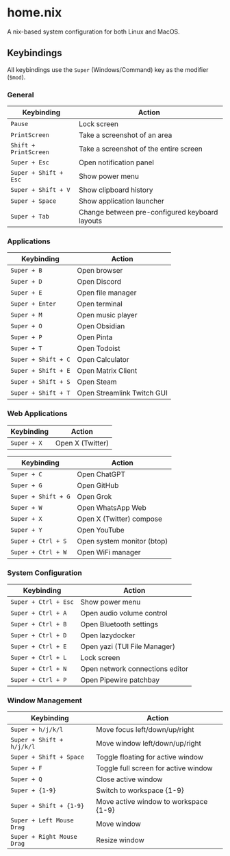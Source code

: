 # home.nix

A nix-based system configuration for both Linux and MacOS.

## Keybindings

All keybindings use the `Super` (Windows/Command) key as the modifier (`$mod`).

### General

| Keybinding | Action |
|---|---|
| `Pause` | Lock screen |
| `PrintScreen` | Take a screenshot of an area |
| `Shift + PrintScreen` | Take a screenshot of the entire screen |
| `Super + Esc` | Open notification panel |
| `Super + Shift + Esc` | Show power menu |
| `Super + Shift + V` | Show clipboard history |
| `Super + Space` | Show application launcher |
| `Super + Tab` | Change between pre-configured keyboard layouts |

### Applications

| Keybinding | Action |
|---|---|
| `Super + B` | Open browser |
| `Super + D` | Open Discord |
| `Super + E` | Open file manager |
| `Super + Enter` | Open terminal |
| `Super + M` | Open music player |
| `Super + O` | Open Obsidian |
| `Super + P` | Open Pinta |
| `Super + T` | Open Todoist |
| `Super + Shift + C` | Open Calculator |
| `Super + Shift + E` | Open Matrix Client |
| `Super + Shift + S` | Open Steam |
| `Super + Shift + T` | Open Streamlink Twitch GUI |

### Web Applications

| Keybinding | Action |
|---|---|
| `Super + X` | Open X (Twitter) |

| Keybinding | Action |
|---|---|
| `Super + C` | Open ChatGPT |
| `Super + G` | Open GitHub |
| `Super + Shift + G` | Open Grok |
| `Super + W` | Open WhatsApp Web |
| `Super + X` | Open X (Twitter) compose |
| `Super + Y` | Open YouTube |
| `Super + Ctrl + S` | Open system monitor (btop) |
| `Super + Ctrl + W` | Open WiFi manager |

### System Configuration

| Keybinding | Action |
|---|---|
| `Super + Ctrl + Esc` | Show power menu |
| `Super + Ctrl + A` | Open audio volume control |
| `Super + Ctrl + B` | Open Bluetooth settings |
| `Super + Ctrl + D` | Open lazydocker |
| `Super + Ctrl + E` | Open yazi (TUI File Manager) |
| `Super + Ctrl + L` | Lock screen |
| `Super + Ctrl + N` | Open network connections editor |
| `Super + Ctrl + P` | Open Pipewire patchbay |


### Window Management

| Keybinding | Action |
|---|---|
| `Super + h/j/k/l` | Move focus left/down/up/right |
| `Super + Shift + h/j/k/l` | Move window left/down/up/right |
| `Super + Shift + Space` | Toggle floating for active window |
| `Super + F` | Toggle full screen for active window |
| `Super + Q` | Close active window |
| `Super + {1-9}` | Switch to workspace {1-9} |
| `Super + Shift + {1-9}` | Move active window to workspace {1-9} |
| `Super + Left Mouse Drag` | Move window |
| `Super + Right Mouse Drag` | Resize window |
